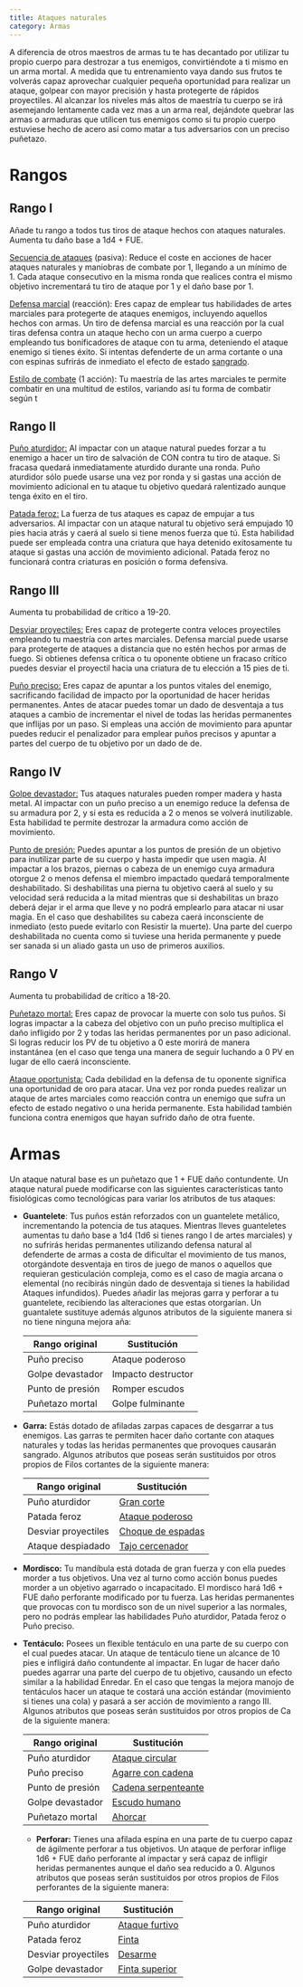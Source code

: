 ```yaml
---
title: Ataques naturales
category: Armas
---
```


A diferencia de otros maestros de armas tu te has decantado por utilizar tu propio cuerpo para destrozar a tus enemigos, convirtiéndote a ti mismo en un arma mortal. A medida que tu entrenamiento vaya dando sus frutos te volverás capaz aprovechar cualquier pequeña oportunidad para realizar un ataque, golpear con mayor precisión  y hasta protegerte de rápidos proyectiles. Al alcanzar los niveles más altos de maestría tu cuerpo se irá asemejando lentamente cada vez mas a un arma real, dejándote quebrar las armas o armaduras que utilicen tus enemigos como si tu propio cuerpo estuviese hecho de acero así como matar a tus adversarios con un preciso puñetazo.

# Rangos

## Rango I

Añade tu rango a todos tus tiros de ataque hechos con ataques naturales. Aumenta tu daño base a 1d4 + FUE.

<u>Secuencia de ataques</u> (pasiva): Reduce el coste en acciones de hacer ataques naturales y maniobras de combate por 1, llegando a un mínimo de 1. Cada ataque consecutivo en la misma ronda que realices contra el mismo objetivo incrementará tu tiro de ataque por 1 y el daño base por 1. 

<u>Defensa marcial</u> (reacción): Eres capaz de emplear tus habilidades de artes marciales para protegerte de ataques enemigos, incluyendo aquellos hechos con armas. Un tiro de defensa marcial es una reacción por la cual tiras defensa contra un ataque hecho con un arma cuerpo a cuerpo empleando tus bonificadores de ataque con tu arma, deteniendo el ataque enemigo si tienes éxito. Si intentas defenderte de un arma cortante o una con espinas sufrirás de inmediato el efecto de estado [sangrado](https://raldamain.com/rules/Reglas%20principales/Efectos%20de%20estado.html#sangrado).

<u>Estilo de combate</u> (1 acción): Tu maestría de las artes marciales te permite combatir en una multitud de estilos, variando así tu forma de combatir según t

## Rango II

<u>Puño aturdidor:</u> Al impactar con un ataque natural puedes forzar a tu enemigo a hacer un tiro de salvación de CON contra tu tiro de ataque. Si fracasa quedará inmediatamente aturdido durante una ronda. Puño aturdidor sólo puede usarse una vez por ronda y si gastas una acción de movimiento adicional en tu ataque tu objetivo quedará ralentizado aunque tenga éxito en el tiro.

<u>Patada feroz:</u> La fuerza de tus ataques es capaz de empujar a tus adversarios. Al impactar con un ataque natural tu objetivo será empujado 10 pies hacia atrás y caerá al suelo si tiene menos fuerza que tú. Esta habilidad puede ser empleada contra una criatura que haya detenido exitosamente tu ataque si gastas una acción de movimiento adicional. Patada feroz no funcionará contra criaturas en posición o forma defensiva.

## Rango III

Aumenta tu probabilidad de crítico a 19-20.

<u>Desviar proyectiles:</u> Eres capaz de protegerte contra veloces proyectiles empleando tu maestría con artes marciales. Defensa marcial puede usarse para protegerte de ataques a distancia que no estén hechos por armas de fuego. Si obtienes defensa crítica o tu oponente obtiene un fracaso crítico puedes desviar el proyectil hacia una criatura de tu elección a 15 pies de ti.

<u>Puño preciso:</u> Eres capaz de apuntar a los puntos vitales del enemigo, sacrificando facilidad de impacto por la oportunidad de hacer heridas permanentes. Antes de atacar puedes tomar un dado de desventaja a tus ataques a cambio de incrementar el nivel de todas las heridas permanentes que inflijas por un paso. Si empleas una acción de movimiento para apuntar puedes reducir el penalizador para emplear puños precisos y apuntar a partes del cuerpo de tu objetivo por un dado de de.

## Rango IV

<u>Golpe devastador:</u> Tus ataques naturales pueden romper madera y hasta metal. Al impactar con un puño preciso a un enemigo reduce la defensa de su armadura por 2, y si esta es reducida a 2 o menos se volverá inutilizable. Esta habilidad te permite destrozar la armadura como acción de movimiento.

<u>Punto de presión:</u> Puedes apuntar a los puntos de presión de un objetivo para inutilizar parte de su cuerpo y hasta impedir que usen magia. Al impactar a los brazos, piernas o cabeza de un enemigo cuya armadura otorgue 2 o menos defensa el miembro impactado quedará temporalmente deshabilitado. Si deshabilitas una pierna tu objetivo caerá al suelo y su velocidad será reducida a la mitad mientras que si deshabilitas un brazo deberá dejar ir el arma que lleve y no podrá emplearlo para atacar ni usar magia. En el caso que deshabilites su cabeza caerá inconsciente de inmediato (esto puede evitarlo con Resistir la muerte). Una parte del cuerpo deshabilitada no cuenta como si tuviese una herida permanente y puede ser sanada si un aliado gasta un uso de primeros auxilios.

## Rango V 

Aumenta tu probabilidad de crítico a 18-20.

<u>Puñetazo mortal:</u> Eres capaz de provocar la muerte con solo tus puños. Si logras impactar a la cabeza del objetivo con un puño preciso multiplica el daño infligido por 2 y todas las heridas permanentes por un paso adicional. Si logras reducir los PV de tu objetivo a 0 este morirá de manera instantánea (en el caso que tenga una manera de seguir luchando a 0 PV en lugar de ello caerá inconsciente.

<u>Ataque oportunista:</u> Cada debilidad en la defensa de tu oponente significa una oportunidad de oro para atacar. Una vez por ronda puedes realizar un ataque de artes marciales como reacción contra un enemigo que sufra un efecto de estado negativo o una herida permanente. Esta habilidad también funciona contra enemigos que hayan sufrido daño de otra fuente.

# Armas

Un ataque natural base es un puñetazo que 1 + FUE daño contundente. Un ataque natural puede modificarse con las siguientes características tanto fisiológicas como tecnológicas para variar los atributos de tus ataques:

- **Guantelete**: Tus puños están reforzados con un guantelete metálico, incrementando la potencia de tus ataques. Mientras lleves guanteletes aumentas tu daño base a 1d4 (1d6 si tienes rango I de artes marciales) y no sufrirás heridas permanentes utilizando defensa natural al defenderte de armas a costa de dificultar el movimiento de tus manos, otorgándote desventaja en tiros de juego de manos o aquellos que requieran gesticulación compleja, como es el caso de magia arcana o elemental (no recibirás ningún dado de desventaja si tienes la habilidad Ataques infundidos). Puedes añadir las mejoras garra y perforar a tu guantelete, recibiendo las alteraciones que estas otorgarían. Un guantalete sustituye además algunos atributos de la siguiente manera si no tiene ninguna mejora aña:

  | **Rango original** | **Sustitución**    |
  | ------------------ | ------------------ |
  | Puño preciso       | Ataque poderoso    |
  | Golpe devastador   | Impacto destructor |
  | Punto de presión   | Romper escudos     |
  | Puñetazo mortal    | Golpe fulminante   |

- **Garra:** Estás dotado de afiladas zarpas capaces de desgarrar a tus enemigos. Las garras te permiten hacer daño cortante con ataques naturales y todas las heridas permanentes que provoques causarán sangrado. Algunos atributos que poseas serán sustituidos por otros propios de Filos cortantes de la siguiente manera:

  | Rango original      | Sustitución                                                  |
  | ------------------- | ------------------------------------------------------------ |
  | Puño aturdidor      | [Gran corte](https://raldamain.com/rules/Rangos/Armas/filos%20cortantes.html#rango-ii) |
  | Patada feroz        | [Ataque poderoso](https://raldamain.com/rules/Rangos/Armas/filos%20cortantes.html#rango-ii) |
  | Desviar proyectiles | [Choque de espadas](https://raldamain.com/rules/Rangos/Armas/filos%20cortantes.html#rango-iii) |
  | Ataque despiadado   | [Tajo cercenador](https://raldamain.com/rules/Rangos/Armas/filos%20cortantes.html#rango-v) |

- **Mordisco:** Tu mandíbula está dotada de gran fuerza y con ella puedes morder a tus objetivos. Una vez al turno como acción bonus puedes morder a un objetivo agarrado o incapacitado. El mordisco hará 1d6 + FUE daño perforante modificado por tu fuerza. Las heridas permanentes que provocas con tu mordisco son de un nivel superior a las normales, pero no podrás emplear las habilidades Puño aturdidor, Patada feroz o Puño preciso.

- **Tentáculo:** Posees un flexible tentáculo en una parte de su cuerpo con el cual puedes atacar. Un ataque de tentáculo tiene un alcance de 10 pies e infligirá daño contundente al impactar. En lugar de hacer daño puedes agarrar una parte del cuerpo de tu objetivo, causando un efecto similar a la habilidad Enredar. En el caso que tengas la mejora manojo de tentáculos hacer un ataque te costará una acción estándar (movimiento si tienes una cola) y pasará a ser acción de movimiento a rango III. Algunos atributos que poseas serán sustituidos por otros propios de Ca de la siguiente manera:

  | Rango original   | Sustitución                                                  |
  | ---------------- | ------------------------------------------------------------ |
  | Puño aturdidor   | [Ataque circular](https://raldamain.com/rules/Rangos/Armas/cadenas.html#rango-ii) |
  | Puño preciso     | [Agarre con cadena](https://raldamain.com/rules/Rangos/Armas/cadenas.html#rango-iii) |
  | Punto de presión | [Cadena serpenteante](https://raldamain.com/rules/Rangos/Armas/cadenas.html#rango-iv) |
  | Golpe devastador | [Escudo humano](https://raldamain.com/rules/Rangos/Armas/cadenas.html#rango-iv) |
  | Puñetazo mortal  | [Ahorcar ](https://raldamain.com/rules/Rangos/Armas/cadenas.html#rango-v) |

  - **Perforar:** Tienes una afilada espina en una parte de tu cuerpo capaz de ágilmente perforar a tus objetivos. Un ataque de perforar inflige 1d6 + FUE daño perforante al impactar y será capaz de infligir heridas permanentes aunque el daño sea reducido a 0. Algunos atributos que poseas serán sustituidos por otros propios de Filos perforantes de la siguiente manera:

  | Rango original      | Sustitución                                                  |
  | ------------------- | ------------------------------------------------------------ |
  | Puño aturdidor      | [Ataque furtivo](https://raldamain.com/rules/Rangos/Armas/filos%20perforantes.html#rango-i) |
  | Patada feroz        | [Finta](https://raldamain.com/rules/Rangos/Armas/filos%20perforantes.html#rango-ii) |
  | Desviar proyectiles | [Desarme](https://raldamain.com/rules/Rangos/Armas/filos%20perforantes.html#rango-iii) |
  | Golpe devastador    | [Finta superior](https://raldamain.com/rules/Rangos/Armas/filos%20perforantes.html#rango-iv) |

